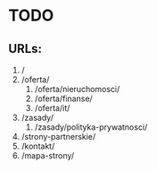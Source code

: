 # TODO

## URLs:

1. /
1. /oferta/
    1. /oferta/nieruchomosci/
    1. /oferta/finanse/
    1. /oferta/it/
1. /zasady/
    1. /zasady/polityka-prywatnosci/
1. /strony-partnerskie/
1. /kontakt/
1. /mapa-strony/
